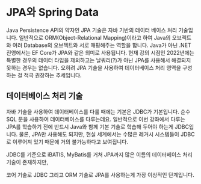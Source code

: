 # JPA와 Spring Data

Java Persistence API의 약자인 JPA 기술은 자바 기반의 데이터 베이스 처리 기술입니다. 일반적으로 ORM(Object-Relational Mapping)이라고 하여 Java의 오브젝트와 여러 Database의 오브젝트와 서로 매핑해주는 역할을 합니다. Java가 아닌 .NET 진영에서는 EF Core가 JPA와 같은 의미로 사용됩니다.
현재 강의 시점인 2022년에는 특별한 경우의 데이터 타입을 제외하고는 날쿼리(?)가 아닌 JPA를 사용해서 해결되지 못하는 경우는 없습니다. 오히려 JPA 기술을 사용하여 데이터베이스 처리 영역을 구성하는 걸 적극 권장하는 추세입니다. 

## 데이터베이스 처리 기술

자바 기술을 사용하여 데이터베이스를 다룰 때에는 기본은 JDBC가 기본입니다. 순수 SQL 문을 사용하여 데이터베이스를 다루는데요. 일반적으로 이번 강좌에서 다루는 JPA를 학습하기 전에 반드시 Java와 함께 기본 기술로 학습해 두어야 하는게 JDBC입니다.
물론, JPA만 사용해도 되지만, 현실 세계에서는 수많은 레거시 시스템들이 JDBC로 이루어져 있기 때문에 거의 불가능하다고 보여집니다.

JDBC를 기준으로 iBATIS, MyBatis를 거쳐 JPA까지 많은 이름의 데이터베이스 처리 기술이 존재하지만,

코어 기술로 JDBC 그리고 ORM 기술로 JPA를 사용하는게 가장 이상적인 단계입니다.


